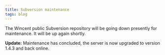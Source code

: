 ```yaml
---
title: Subversion maintenance
tags: blog
---
```


The Wincent public Subversion repository will be going down presently for maintenance. It will be up again shortly.

**Update:** Maintenance has concluded, the server is now upgraded to version 1.4.3 and back online.
